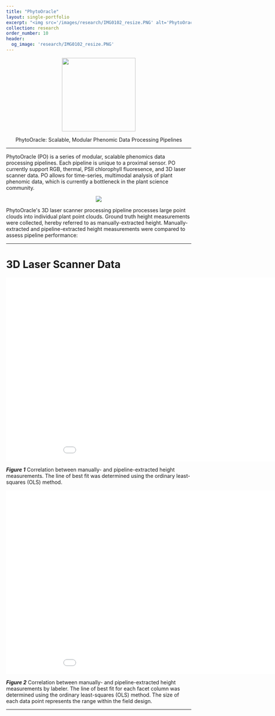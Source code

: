 ```yaml
---
title: "PhytoOracle"
layout: single-portfolio
excerpt: "<img src='/images/research/IMG0102_resize.PNG' alt='PhytoOracle logo'>"
collection: research
order_number: 10
header:
  og_image: 'research/IMG0102_resize.PNG'
---
```


<p align="center"><img src="https://github.com/emmanuelgonz/emmanuelgonz.github.io/raw/master/images/research/IMG_0102.PNG" height='200' width='200'></p>

<p align="center">PhytoOracle: Scalable, Modular Phenomic Data Processing Pipelines</p>


---

PhytoOracle (PO) is a series of modular, scalable phenomics data processing pipelines. Each pipeline is unique to a proximal sensor. PO currently support RGB, thermal, PSII chlorophyll fluoresence, and 3D laser scanner data. PO allows for time-series, multimodal analysis of plant phenomic data, which is currently a bottleneck in the plant science community. 

<p align="center"><img src="https://github.com/emmanuelgonz/emmanuelgonz.github.io/raw/master/images/lettuce_data_examples.png"></p>

PhytoOracle's 3D laser scanner processing pipeline processes large point clouds into individual plant point clouds. Ground truth height measurements were collected, hereby referred to as manually-extracted height. Manually-extracted and pipeline-extracted height measurements were compared to assess pipeline performance:

---

# 3D Laser Scanner Data

<p align="center"><iframe width="1000" height="500" frameborder="0" scrolling="no" src="//plotly.com/~emmanuelg1/83.embed"></iframe></p>

  ***Figure 1*** Correlation between manually- and pipeline-extracted height measurements. The line of best fit was determined using the ordinary least-squares (OLS) method.

<p align="center"><iframe width="1000" height="500" frameborder="0" scrolling="no" src="//plotly.com/~emmanuelg1/85.embed"></iframe></p>

  ***Figure 2*** Correlation between manually- and pipeline-extracted height measurements by labeler. The line of best fit for each facet column was determined using the ordinary least-squares (OLS) method. The size of each data point represents the range within the field design.

---